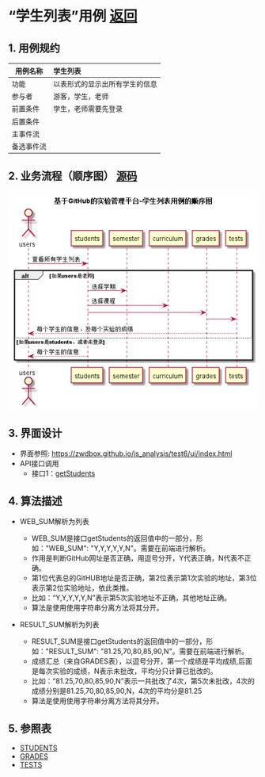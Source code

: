 ﻿<!-- markdownlint-disable MD033-->
<!-- 禁止MD033类型的警告 https://www.npmjs.com/package/markdownlint -->

# “学生列表”用例 [返回](../README.md)
## 1. 用例规约

|用例名称|学生列表|
|-------|:-------------|
|功能|以表形式的显示出所有学生的信息|
|参与者|游客，学生，老师|
|前置条件|学生，老师需要先登录|
|后置条件| |
|主事件流| |
|备选事件流| |

## 2. 业务流程（顺序图） [源码](../src/sequence学生列表.puml)
![sequence1](../sequence学生列表.png) 

## 3. 界面设计
- 界面参照: https://zwdbox.github.io/is_analysis/test6/ui/index.html
- API接口调用
    - 接口1：[getStudents](../接口/getStudents.md) 

## 4. 算法描述

- WEB_SUM解析为列表  
  - WEB_SUM是接口getStudents的返回值中的一部分，形如："WEB_SUM": "Y,Y,Y,Y,Y,N"。需要在前端进行解析。  
  - 作用是判断GitHub网址是否正确，用逗号分开，Y代表正确，N代表不正确。  
  - 第1位代表总的GitHUB地址是否正确，第2位表示第1次实验的地址，第3位表示第2位实验地址，依此类推。
  - 比如：“Y,Y,Y,Y,Y,N”表示第5次实验地址不正确，其他地址正确。  
  - 算法是使用使用字符串分离方法将其分开。

- RESULT_SUM解析为列表
    - RESULT_SUM是接口getStudents的返回值中的一部分，形如："RESULT_SUM": "81.25,70,80,85,90,N"。需要在前端进行解析。
    - 成绩汇总（来自GRADES表），以逗号分开，第一个成绩是平均成绩,后面是每次实验的成绩，N表示未批改，平均分只计算已批改的。    
    - 比如：“81.25,70,80,85,90,N”表示一共批改了4次，第5次未批改，4次的成绩分别是81.25,70,80,85,90,N，4次的平均分是81.25
    - 算法是使用使用字符串分离方法将其分开。
    
## 5. 参照表

- [STUDENTS](../数据库设计.md/#STUDENTS)
- [GRADES](../数据库设计.md/#GRADES)
- [TESTS](../数据库设计.md/#TESTS)


